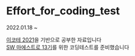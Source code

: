 # Effort_for_coding_test

<p>2022.01.18 ~</p>
<a href="https://www.youtube.com/watch?v=m-9pAwq1o3w&list=PLRx0vPvlEmdAghTr5mXQxGpHjWqSz0dgC">이코테 2021</a>을 기반으로 공부한 자료입니다<br />
<a href="https://swmaestro.org/sw/main/main.do">SW 마에스트로 13기</a>를 위한 코딩테스트를 준비했습니다
